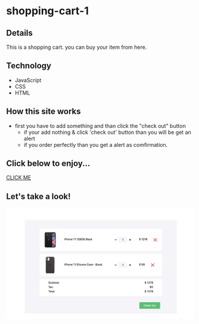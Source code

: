 # shopping-cart-1
## Details 
This is a shopping cart. you can buy your item from here.


## Technology
+  JavaScript
+  CSS
+  HTML

## How this site works
* first you have to add something and than click the "check out" button
  - if your add nothing & click 'check out' button than you will be get an alert
  - if you order perfectly than you get a alert as comfirmation.

## Click below to enjoy...
[CLICK ME](https://shahinuralambhuiyan.github.io/shopping-cart-1/)

## Let's take a look!
![alt text](images/shopping-cart-site.jpg)
